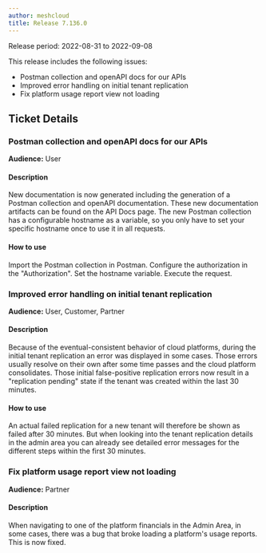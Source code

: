```yaml
---
author: meshcloud
title: Release 7.136.0
---
```


Release period: 2022-08-31 to 2022-09-08

This release includes the following issues:
* Postman collection and openAPI docs for our APIs
* Improved error handling on initial tenant replication
* Fix platform usage report view not loading
<!--truncate-->

## Ticket Details
### Postman collection and openAPI docs for our APIs
**Audience:** User<br>

#### Description
New documentation is now generated including the generation of a Postman collection and openAPI documentation.
These new documentation artifacts can be found on the API Docs page. The new Postman collection has 
a configurable hostname as a variable, so you only have to set your specific hostname once to use it in all requests.

#### How to use
Import the Postman collection in Postman. Configure the authorization in the "Authorization". Set the hostname 
variable. Execute the request.

### Improved error handling on initial tenant replication
**Audience:** User, Customer, Partner<br>

#### Description
Because of the eventual-consistent behavior of cloud platforms, 
during the initial tenant replication an error was displayed in some cases. 
Those errors usually resolve on their own after some time passes 
and the cloud platform consolidates.
Those initial false-positive replication errors now result in a
"replication pending" state if the tenant was created within the last
30 minutes.

#### How to use
An actual failed replication for a new tenant will therefore be shown as
failed after 30 minutes. But when looking into the tenant replication details
in the admin area you can already see detailed error messages for the different 
steps within the first 30 minutes.

### Fix platform usage report view not loading
**Audience:** Partner<br>

#### Description
When navigating to one of the platform financials in the Admin Area, in some cases, there was a bug that broke
loading a platform's usage reports. This is now fixed.

